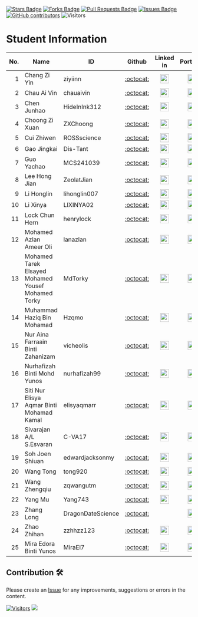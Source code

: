 <a href="https://github.com/drshahizan/research-design/stargazers"><img src="https://img.shields.io/github/stars/drshahizan/research-design" alt="Stars Badge"/></a>
<a href="https://github.com/drshahizan/research-design/network/members"><img src="https://img.shields.io/github/forks/drshahizan/research-design" alt="Forks Badge"/></a>
<a href="https://github.com/drshahizan/research-design/pulls"><img src="https://img.shields.io/github/issues-pr/drshahizan/research-design" alt="Pull Requests Badge"/></a>
<a href="https://github.com/drshahizan/research-design"><img src="https://img.shields.io/github/issues/drshahizan/research-design" alt="Issues Badge"/></a>
<a href="https://github.com/drshahizan/research-design/graphs/contributors"><img alt="GitHub contributors" src="https://img.shields.io/github/contributors/drshahizan/research-design?color=2b9348"></a>
![Visitors](https://api.visitorbadge.io/api/visitors?path=https%3A%2F%2Fgithub.com%2Fdrshahizan%2BDM&labelColor=%23d9e3f0&countColor=%23697689&style=flat)

# Student Information

| No. | Name                                     | ID          | Github                         | Linked in | Portfolio |
|-----:|------------------------------------------|-------------|:--------------------------------:| :--------------------------------:|:--------------------------------:|
 1 | Chang Zi Yin | ziyiinn | [:octocat:](https://github.com/ziyiinn) | <a href="https://www.linkedin.com/in/chang-zi-yin/"><img src="../../images/linkedin.png" width="24px" height="24px"></a> | <a href="https://github.com/drshahizan/research-design/blob/main/24252/student/ziyiinn/README.md"><img src="../../images/portfolio.png" width="24px" height="24px"></a> |
| 2 | Chau Ai Vin | chauaivin | [:octocat:](https://github.com/chauaivin) | <a href="https://www.linkedin.com/in/chau-ai-vin-b12429232/"><img src="../../images/linkedin.png" width="24px" height="24px"></a> | <a href="https://github.com/chauaivin/chauaivin/blob/main/README.md"><img src="../../images/portfolio.png" width="24px" height="24px"></a> |
| 3 | Chen Junhao | HideInInk312 | [:octocat:](https://github.com/HideInInk312) | <a href="https://www.linkedin.com/in/junhaochen312/"><img src="../../images/linkedin.png" width="24px" height="24px"></a> | <a href="https://github.com/HideInInk312/HideInInk312"><img src="../../images/portfolio.png" width="24px" height="24px"></a> |
| 4 | Choong Zi Xuan | ZXChoong | [:octocat:](https://github.com/zxchoong) | <a href="https://www.linkedin.com/in/zi-xuan-choong-3a7a48223"><img src="../../images/linkedin.png" width="24px" height="24px"></a> | <a href="https://github.com/drshahizan/research-design/tree/main/24252/student/ZXChoong"><img src="../../images/portfolio.png" width="24px" height="24px"></a> |
| 5 | Cui Zhiwen | ROSSscience | [:octocat:](https://github.com/ROSSscience) | <a href="https://www.linkedin.com/in/zhiwen-cui-855727358/"><img src="../../images/linkedin.png" width="24px" height="24px"></a> | <a href="https://github.com/drshahizan/research-design/tree/main/24252/student/ROSSscience"><img src="../../images/portfolio.png" width="24px" height="24px"></a> |
| 6 | Gao Jingkai | Dis-Tant | [:octocat:](https://github.com/Dis-Tant) | <a href="https://www.linkedin.com/in/jingkai-gao-456a31323/"><img src="../../images/linkedin.png" width="24px" height="24px"></a> | <a href="Dis-Tant"><img src="../../images/portfolio.png" width="24px" height="24px"></a> |
| 7 | Guo Yachao | MCS241039 | [:octocat:](https://github.com/MCS241039) | <a href="https://www.linkedin.com/in/亚超-郭-33a180358"><img src="../../images/linkedin.png" width="24px" height="24px"></a> | <a href="MCS241039"><img src="../../images/portfolio.png" width="24px" height="24px"></a> |
| 8 | Lee Hong Jian | ZeolatJian | [:octocat:](https://github.com/ZeolatJian) | <a href="https://www.linkedin.com/in/hong-jian-lee-71a1371a4/"><img src="../../images/linkedin.png" width="24px" height="24px"></a> | <a href="ZeolatJian"><img src="../../images/portfolio.png" width="24px" height="24px"></a> |
| 9 | Li Honglin | lihonglin007 | [:octocat:](https://github.com//lihonglin007) | <a href="https://www.linkedin.com/in/yi-zhi-247152355/"><img src="../../images/linkedin.png" width="24px" height="24px"></a> | <a href="https://github.com/lihonglin007/lihonglin/blob/main/README.md"><img src="../../images/portfolio.png" width="24px" height="24px"></a> |
| 10 | Li Xinya | LIXINYA02 | [:octocat:](https://github.com/LIXINYA02) | <a href="https://www.linkedin.com/in/60553a358"><img src="../../images/linkedin.png" width="24px" height="24px"></a> | <a href="https://github.com/drshahizan/research-design/blob/main/24252/student/LIXINYA02/README.md"><img src="../../images/portfolio.png" width="24px" height="24px"></a> |
| 11 | Lock Chun Hern | henrylock | [:octocat:](https://github.com/henrylock) | <a href="https://www.linkedin.com/in/lock-chun-hern-868506260/"><img src="../../images/linkedin.png" width="24px" height="24px"></a> | <a href="henrylock"><img src="../../images/portfolio.png" width="24px" height="24px"></a> |
| 12 | Mohamed Azlan Ameer Oli | lanazlan | [:octocat:](https://github.com/lanazlan) | <a href="https://www.linkedin.com/in/mohamed-azlan-lan/"><img src="../../images/linkedin.png" width="24px" height="24px"></a> | <a href="lanazlan"><img src="../../images/portfolio.png" width="24px" height="24px"></a> |
| 13 | Mohamed Tarek Elsayed Mohamed Yousef Mohamed Torky | MdTorky | [:octocat:](https://github.com/MdTorky) | <a href="https://www.linkedin.com/in/mdtorky"><img src="../../images/linkedin.png" width="24px" height="24px"></a> | <a href="https://mohamedtorky.online/"><img src="../../images/portfolio.png" width="24px" height="24px"></a> |
| 14 | Muhammad Haziq Bin Mohamad | Hzqmo | [:octocat:](https://github.com/Hzqmo) | <a href="https://www.linkedin.com/in/muhammad-haziq-bin-mohamad-235924213"><img src="../../images/linkedin.png" width="24px" height="24px"></a> | <a href="Hzqmo"><img src="../../images/portfolio.png" width="24px" height="24px"></a> |
| 15 | Nur Aina Farraain Binti Zahanizam | vicheolis | [:octocat:](https://github.com/vicheolis) |  <a href="https://www.linkedin.com/in/nur-aina-farraain-zahanizam-0ab686223/"><img src="../../images/linkedin.png" width="24px" height="24px"></a> | <a href="https://github.com/drshahizan/research-design/tree/main/24252/student/vicheolis"><img src="../../images/portfolio.png" width="24px" height="24px"></a>|
| 16 | Nurhafizah Binti Mohd Yunos | nurhafizah99 | [:octocat:](https://github.com/nurhafizah99) | <a href="https://www.linkedin.com/in/nurhafizah-mohd-yunos-753719182/"><img src="../../images/linkedin.png" width="24px" height="24px"></a> | <a href="nurhafizah99"><img src="../../images/portfolio.png" width="24px" height="24px"></a> |
| 17 | Siti Nur Elisya Aqmar Binti Mohamad Kamal | elisyaqmarr | [:octocat:](https://github.com/elisyaqmarr) | <a href="https://www.linkedin.com/in/elisyaaqmar"><img src="../../images/linkedin.png" width="24px" height="24px"></a> | <a href="https://github.com/drshahizan/research-design/blob/main/24252/student/elisyaqmarr/README.md"><img src="../../images/portfolio.png" width="24px" height="24px"></a> |
| 18 | Sivarajan A/L S.Esvaran | C-VA17 | [:octocat:](https://github.com/C-VA17) | <a href="https://www.linkedin.com/in/sivarajan-esvaran-58627025b/"><img src="../../images/linkedin.png" width="24px" height="24px"></a> | <a href="https://github.com/C-VA17/Siva"><img src="../../images/portfolio.png" width="24px" height="24px"></a> |
| 19 | Soh Joen Shiuan | edwardjacksonmy | [:octocat:](https://github.com/edwardjacksonmy) | <a href="https://www.linkedin.com/in/soh-joen-shiuan-b52570227/"><img src="../../images/linkedin.png" width="24px" height="24px"></a> | <a href="https://github.com/drshahizan/research-design/blob/main/24252/student/edwardjacksonmy/README.md"><img src="../../images/portfolio.png" width="24px" height="24px"></a> |
| 20 | Wang Tong | tong920 | [:octocat:](https://github.com//tong920) | <a href="https://www.linkedin.com/in/xiaoxiao-wang-b6953b358/"><img src="../../images/linkedin.png" width="24px" height="24px"></a> | <a href="https://github.com/drshahizan/research-design/tree/main/24252/student/tong920"><img src="../../images/portfolio.png" width="24px" height="24px"></a> |
| 21 | Wang Zhengqiu | zqwangutm | [:octocat:](https://github.com/zqwangutm) | <a href="https://www.linkedin.com/"><img src="../../images/linkedin.png" width="24px" height="24px"></a> | <a href="https://github.com/zqwangutm/"><img src="../../images/portfolio.png" width="24px" height="24px"></a> |
| 22 | Yang Mu | Yang743 | [:octocat:](https://github.com/Yang743) | <a href="https://www.linkedin.com/in/%E9%9C%82-%E6%9D%A8-924247358/"><img src="../../images/linkedin.png" width="24px" height="24px"></a> | <a href="Yang743"><img src="../../images/portfolio.png" width="24px" height="24px"></a> |
| 23 | Zhang Long | DragonDateScience | [:octocat:](https://github.com/DragonDateScience) |  | <a href="https://github.com/drshahizan/research-design/blob/main/24252/student/DragonDateScience/readme.md"><img src="../../images/portfolio.png" width="24px" height="24px"></a> |
| 24 | Zhao Zhihan | zzhhzz123 | [:octocat:](https://github.com/zzhhzz123) | <a href="https://www.linkedin.com/in/%E6%99%BA%E6%B6%B5-%E8%B5%B5-069a72359/"><img src="../../images/linkedin.png" width="24px" height="24px"></a> | <a href="https://github.com/zzhhzz123/zhaozhihan"><img src="../../images/portfolio.png" width="24px" height="24px"></a> |
| 25 | Mira Edora Binti Yunos | MiraEl7 | [:octocat:](https://github.com/MiraEl7) | <a href="https://www.linkedin.com/public-profile/settings?lipi=urn%3Ali%3Apage%3Ad_flagship3_profile_self_edit_contact-info%3BXfN41NjGTnC%2Fqz83vUdvjw%3D%3D"><img src="../../images/linkedin.png" width="24px" height="24px"></a> | <a href="https://github.com/MiraEl7/MiraEl7"><img src="../../images/portfolio.png" width="24px" height="24px"></a> |
## Contribution 🛠️
Please create an [Issue](https://github.com/drshahizan/research-design/issues) for any improvements, suggestions or errors in the content.



[![Visitors](https://api.visitorbadge.io/api/visitors?path=https%3A%2F%2Fgithub.com%2Fdrshahizan&labelColor=%23697689&countColor=%23555555&style=plastic)](https://visitorbadge.io/status?path=https%3A%2F%2Fgithub.com%2Fdrshahizan)
![](https://hit.yhype.me/github/profile?user_id=81284918)

